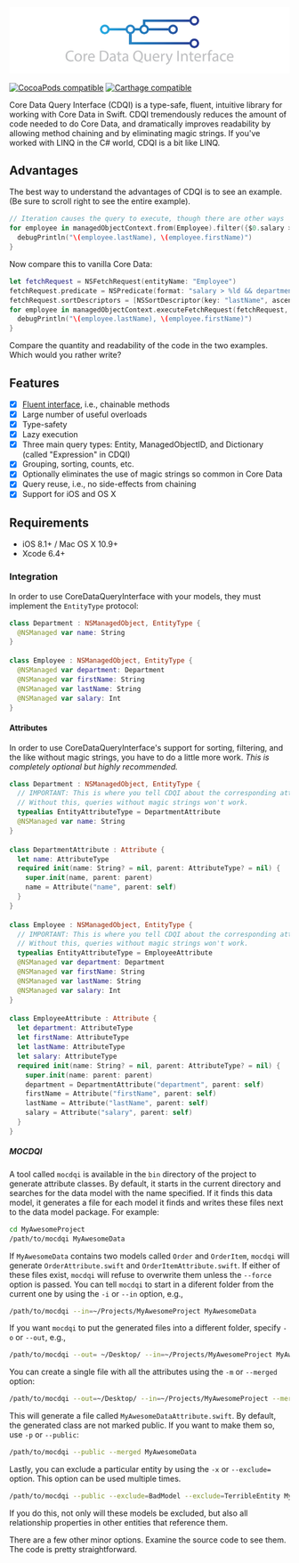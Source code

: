 ![CoreDataQueryInterface](CoreDataQueryInterface.png)

<!-- [![Build Status](https://travis-ci.org/Prosumma/CoreDataQueryInterface.svg)](https://travis-ci.org/Prosumma/CoreDataQueryInterface) -->
[![CocoaPods compatible](https://img.shields.io/cocoapods/v/CoreDataQueryInterface.svg)](https://cocoapods.org)
[![Carthage compatible](https://img.shields.io/badge/Carthage-compatible-4BC51D.svg?style=flat)](https://github.com/Carthage/Carthage)

Core Data Query Interface (CDQI) is a type-safe, fluent, intuitive library for working with Core Data in Swift. CDQI tremendously reduces the amount of code needed to do Core Data, and dramatically improves readability by allowing method chaining and by eliminating magic strings. If you've worked with LINQ in the C# world, CDQI is a bit like LINQ.

## Advantages

The best way to understand the advantages of CDQI is to see an example. (Be sure to scroll right to see the entire example).

```swift
// Iteration causes the query to execute, though there are other ways
for employee in managedObjectContext.from(Employee).filter({$0.salary > 70000 && $0.department.name == "Engineering"}).order(descending: {$0.lastName}, {$0.firstName}) {
  debugPrintln("\(employee.lastName), \(employee.firstName)")
}
```

Now compare this to vanilla Core Data:

```swift
let fetchRequest = NSFetchRequest(entityName: "Employee")
fetchRequest.predicate = NSPredicate(format: "salary > %ld && department.name == %@", 70000, "Engineering")
fetchRequest.sortDescriptors = [NSSortDescriptor(key: "lastName", ascending: false), NSSortDescriptor(key: "firstName", ascending: false)]
for employee in managedObjectContext.executeFetchRequest(fetchRequest, error: nil)! as! [Employee] {
  debugPrintln("\(employee.lastName), \(employee.firstName)")
}
```

Compare the quantity and readability of the code in the two examples. Which would you rather write?

## Features

- [x] [Fluent interface](http://en.wikipedia.org/wiki/Fluent_interface), i.e., chainable methods
- [x] Large number of useful overloads
- [x] Type-safety
- [x] Lazy execution
- [x] Three main query types: Entity, ManagedObjectID, and Dictionary (called "Expression" in CDQI)
- [x] Grouping, sorting, counts, etc.
- [x] Optionally eliminates the use of magic strings so common in Core Data
- [x] Query reuse, i.e., no side-effects from chaining
- [x] Support for iOS and OS X

## Requirements

- iOS 8.1+ / Mac OS X 10.9+
- Xcode 6.4+

### Integration

In order to use CoreDataQueryInterface with your models, they must implement the `EntityType` protocol:

```swift
class Department : NSManagedObject, EntityType {
  @NSManaged var name: String
}

class Employee : NSManagedObject, EntityType {
  @NSManaged var department: Department
  @NSManaged var firstName: String
  @NSManaged var lastName: String
  @NSManaged var salary: Int
}
```

#### Attributes

In order to use CoreDataQueryInterface's support for sorting, filtering, and the like without magic strings, you have to do a little more work. _This is completely optional but highly recommended._

```swift
class Department : NSManagedObject, EntityType {
  // IMPORTANT: This is where you tell CDQI about the corresponding attribute type generated by the mocdqi tool.
  // Without this, queries without magic strings won't work.
  typealias EntityAttributeType = DepartmentAttribute
  @NSManaged var name: String
}

class DepartmentAttribute : Attribute {
  let name: AttributeType
  required init(name: String? = nil, parent: AttributeType? = nil) {
    super.init(name, parent: parent)
    name = Attribute("name", parent: self)
  }
}

class Employee : NSManagedObject, EntityType {
  // IMPORTANT: This is where you tell CDQI about the corresponding attribute type generated by the mocdqi tool.
  // Without this, queries without magic strings won't work.
  typealias EntityAttributeType = EmployeeAttribute
  @NSManaged var department: Department
  @NSManaged var firstName: String
  @NSManaged var lastName: String
  @NSManaged var salary: Int
}

class EmployeeAttribute : Attribute {
  let department: AttributeType
  let firstName: AttributeType
  let lastName: AttributeType
  let salary: AttributeType
  required init(name: String? = nil, parent: AttributeType? = nil) {
    super.init(name: parent: parent)
    department = DepartmentAttribute("department", parent: self)
    firstName = Attribute("firstName", parent: self)
    lastName = Attribute("lastName", parent: self)
    salary = Attribute("salary", parent: self)
  }
}
```

##### MOCDQI

A tool called `mocdqi` is available in the `bin` directory of the project to generate attribute classes. By default, it starts in the current directory and searches for the data model with the name specified. If it finds this data model, it generates a file for each model it finds and writes these files next to the data model package. For example:

```bash
cd MyAwesomeProject
/path/to/mocdqi MyAwesomeData
```

If `MyAwesomeData` contains two models called `Order` and `OrderItem`, `mocdqi` will generate `OrderAttribute.swift` and `OrderItemAttribute.swift`. If either of these files exist, `mocdqi` will refuse to overwrite them unless the `--force` option is passed. You can tell `mocdqi` to start in a diferent folder from the current one by using the `-i` or `--in` option, e.g.,

```bash
/path/to/mocdqi --in=~/Projects/MyAwesomeProject MyAwesomeData
```

If you want `mocdqi` to put the generated files into a different folder, specify `-o` or `--out`, e.g.,

```bash
/path/to/mocdqi --out= ~/Desktop/ --in=~/Projects/MyAwesomeProject MyAwesomeData
```

You can create a single file with all the attributes using the `-m` or `--merged` option:

```bash
/path/to/mocdqi --out=~/Desktop/ --in=~/Projects/MyAwesomeProject --merged MyAwesomeData
```

This will generate a file called `MyAwesomeDataAttribute.swift`. By default, the generated class are not marked public. If you want to make them so, use `-p` or `--public`:

```bash
/path/to/mocdqi --public --merged MyAwesomeData
```

Lastly, you can exclude a particular entity by using the `-x` or `--exclude=` option. This option can be used multiple times.

```bash
/path/to/mocdqi --public --exclude=BadModel --exclude=TerribleEntity MyAwesomeData
```

If you do this, not only will these models be excluded, but also all relationship properties in other entities that reference them.

There are a few other minor options. Examine the source code to see them. The code is pretty straightforward.
